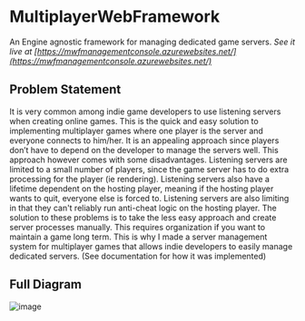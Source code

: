 # MultiplayerWebFramework

An Engine agnostic framework for managing dedicated game servers.
*See it live at [https://mwfmanagementconsole.azurewebsites.net/](https://mwfmanagementconsole.azurewebsites.net/)*

## Problem Statement
It is very common among indie game developers to use listening servers when creating
online games. This is the quick and easy solution to implementing multiplayer games where one
player is the server and everyone connects to him/her. It is an appealing approach since players
don’t have to depend on the developer to manage the servers well. This approach however comes
with some disadvantages. Listening servers are limited to a small number of players, since the
game server has to do extra processing for the player (ie rendering). Listening servers also have a
lifetime dependent on the hosting player, meaning if the hosting player wants to quit, everyone
else is forced to. Listening servers are also limiting in that they can't reliably run anti-cheat logic
on the hosting player. The solution to these problems is to take the less easy approach and create
server processes manually. This requires organization if you want to maintain a game long term.
This is why I made a server management system for multiplayer games that allows indie
developers to easily manage dedicated servers.
(See documentation for how it was implemented)

## Full Diagram
![image](https://user-images.githubusercontent.com/7013902/131390434-9dfd03ee-c5b5-421a-9db6-4778d0ce8a92.png)




